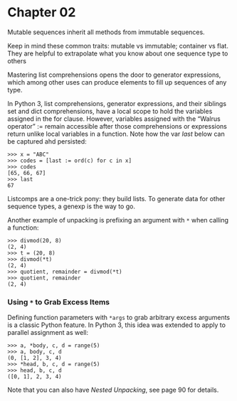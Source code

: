 # Chapter 02
Mutable sequences inherit all methods from immutable sequences.

Keep in mind these common traits: mutable vs immutable; container vs flat. They are helpful to extrapolate what you know about one sequence type to others

Mastering list comprehensions opens the door to generator expressions, which among other uses can produce elements to fill up sequences of any type.

In Python 3, list comprehensions, generator expressions, and their siblings set and dict comprehensions, have a local scope to
hold the variables assigned in the for clause. However, variables assigned with the “Walrus operator” := remain accessible after those comprehensions or expressions return unlike local variables in a function.
Note how the var *last* below can be captured ahd persisted:

```
>>> x = "ABC"
>>> codes = [last := ord(c) for c in x]
>>> codes
[65, 66, 67]
>>> last
67
```

Listcomps are a one-trick pony: they build lists. To generate data for other sequence types, a genexp is the way to go.

Another example of unpacking is prefixing an argument with `*` when calling a function:
```
>>> divmod(20, 8)
(2, 4)
>>> t = (20, 8)
>>> divmod(*t)
(2, 4)
>>> quotient, remainder = divmod(*t)
>>> quotient, remainder
(2, 4)
```

### Using `*` to Grab Excess Items
Defining function parameters with `*args` to grab arbitrary excess arguments is a classic Python feature.
In Python 3, this idea was extended to apply to parallel assignment as well:
```
>>> a, *body, c, d = range(5)
>>> a, body, c, d
(0, [1, 2], 3, 4)
>>> *head, b, c, d = range(5)
>>> head, b, c, d
([0, 1], 2, 3, 4)
```

Note that you can also have *Nested Unpacking*, see page 90 for details.